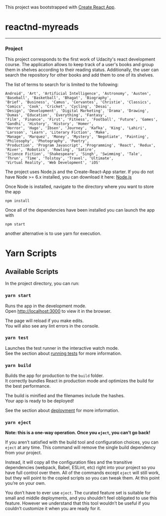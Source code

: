 This project was bootstrapped with [Create React App](https://github.com/facebook/create-react-app).

# reactnd-myreads
---

### Project
This project corresponds to the first work of Udacity's react development course.
The application allows to keep track of a user's books and group them in shelves according to their reading status.
Additionally, the user can search the repository for other books and add them to one of its shelves.

The list of terms to search for is limited to the following:
```
Android', 'Art', 'Artificial Intelligence', 'Astronomy', 'Austen', 'Baseball', 'Basketball', 'Bhagat', 'Biography', 
'Brief', 'Business', 'Camus', 'Cervantes', 'Christie', 'Classics', 'Comics', 'Cook', 'Cricket', 'Cycling', 'Desai', 
'Design', 'Development', 'Digital Marketing', 'Drama', 'Drawing', 'Dumas', 'Education', 'Everything', 'Fantasy', 
'Film', 'Finance', 'First', 'Fitness', 'Football', 'Future', 'Games', 'Gandhi', 'History', 'History', 'Homer', 
'Horror', 'Hugo', 'Ibsen', 'Journey', 'Kafka', 'King', 'Lahiri', 'Larsson', 'Learn', 'Literary Fiction', 'Make', 
'Manage', 'Marquez', 'Money', 'Mystery', 'Negotiate', 'Painting', 'Philosophy', 'Photography', 'Poetry', 
'Production', 'Program Javascript', 'Programming', 'React', 'Redux', 'River', 'Robotics', 'Rowling', 'Satire', 
'Science Fiction', 'Shakespeare', 'Singh', 'Swimming', 'Tale', 'Thrun', 'Time', 'Tolstoy', 'Travel', 'Ultimate', 
'Virtual Reality', 'Web Development', 'iOS'
```

The project uses Node.js and the Create-React-App starter. 
If you do not have Node >= 6.x installed, you can download it here: [Node.js](https://nodejs.org/en/)

Once Node is installed, navigate to the directory where you want to store the app

```
npm install
```

Once all of the dependencies have been installed you can launch the app with

```
npm start
```

another alternative is to use yarn for execution.


# Yarn Scripts

## Available Scripts

In the project directory, you can run:

### `yarn start`

Runs the app in the development mode.<br />
Open [http://localhost:3000](http://localhost:3000) to view it in the browser.

The page will reload if you make edits.<br />
You will also see any lint errors in the console.

### `yarn test`

Launches the test runner in the interactive watch mode.<br />
See the section about [running tests](https://facebook.github.io/create-react-app/docs/running-tests) for more information.

### `yarn build`

Builds the app for production to the `build` folder.<br />
It correctly bundles React in production mode and optimizes the build for the best performance.

The build is minified and the filenames include the hashes.<br />
Your app is ready to be deployed!

See the section about [deployment](https://facebook.github.io/create-react-app/docs/deployment) for more information.

### `yarn eject`

**Note: this is a one-way operation. Once you `eject`, you can’t go back!**

If you aren’t satisfied with the build tool and configuration choices, you can `eject` at any time. This command will remove the single build dependency from your project.

Instead, it will copy all the configuration files and the transitive dependencies (webpack, Babel, ESLint, etc) right into your project so you have full control over them. All of the commands except `eject` will still work, but they will point to the copied scripts so you can tweak them. At this point you’re on your own.

You don’t have to ever use `eject`. The curated feature set is suitable for small and middle deployments, and you shouldn’t feel obligated to use this feature. However we understand that this tool wouldn’t be useful if you couldn’t customize it when you are ready for it.

